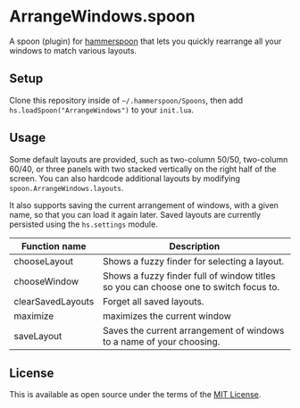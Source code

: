 # ArrangeWindows.spoon

A spoon (plugin) for [hammerspoon](https://www.hammerspoon.org) that lets you quickly rearrange all your windows to match various layouts.

## Setup

Clone this repository inside of `~/.hammerspoon/Spoons`, then add `hs.loadSpoon("ArrangeWindows")` to your `init.lua`.

## Usage

Some default layouts are provided, such as two-column 50/50, two-column 60/40, or three panels with two stacked vertically on the right half of the screen.
You can also hardcode additional layouts by modifying `spoon.ArrangeWindows.layouts`.

It also supports saving the current arrangement of windows, with a given name, so that you can load it again later.
Saved layouts are currently persisted using the `hs.settings` module.

|Function name|Description|
|---|---|
|chooseLayout|Shows a fuzzy finder for selecting a layout.|
|chooseWindow|Shows a fuzzy finder full of window titles so you can choose one to switch focus to.|
|clearSavedLayouts|Forget all saved layouts.|
|maximize|maximizes the current window|
|saveLayout|Saves the current arrangement of windows to a name of your choosing.|

## License

This is available as open source under the terms of the [MIT License](https://opensource.org/licenses/MIT).
